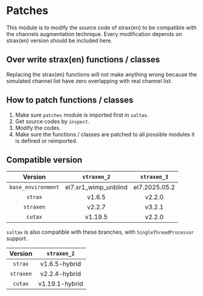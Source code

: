 # Patches

This module is to modify the source code of strax(en) to be compatible with the channels augmentation technique. Every modification depends on strax(en) version should be included here.

## Over write strax(en) functions / classes

Replacing the strax(en) functions will not make anything wrong because the simulated channel list have zero overlapping with real channel list.

## How to patch functions / classes

1. Make sure `patches` module is imported first in `saltax`.
2. Get source codes by `inspect`.
3. Modify the codes.
4. Make sure the functions / classes are patched to all possible modules it is defined or reimported.

## Compatible version

| Version | `straxen_2` | `straxen_3` |
| :---: | :---: | :---: |
| `base_environment` | el7.sr1_wimp_unblind | el7.2025.05.2 |
| `strax` | v1.6.5 | v2.2.0 |
| `straxen` | v2.2.7 | v3.2.1 |
| `cutax` | v1.19.5 | v2.2.0 |

`saltax` is also compatible with these branches, with `SingleThreadProcessor` support.

| Version | `straxen_2` |
| :---: | :---: |
| `strax` | v1.6.5-hybrid |
| `straxen` | v2.2.4-hybrid |
| `cutax` | v1.19.1-hybrid |
